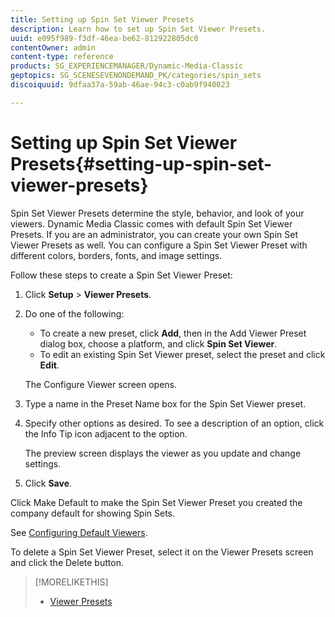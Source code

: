 ```yaml
---
title: Setting up Spin Set Viewer Presets
description: Learn how to set up Spin Set Viewer Presets.
uuid: e095f989-f3df-46ea-be62-812922805dc0
contentOwner: admin
content-type: reference
products: SG_EXPERIENCEMANAGER/Dynamic-Media-Classic
geptopics: SG_SCENESEVENONDEMAND_PK/categories/spin_sets
discoiquuid: 9dfaa37a-59ab-46ae-94c3-c0ab9f940023

---
```


# Setting up Spin Set Viewer Presets{#setting-up-spin-set-viewer-presets}

Spin Set Viewer Presets determine the style, behavior, and look of your viewers. Dynamic Media Classic comes with default Spin Set Viewer Presets. If you are an administrator, you can create your own Spin Set Viewer Presets as well. You can configure a Spin Set Viewer Preset with different colors, borders, fonts, and image settings.

Follow these steps to create a Spin Set Viewer Preset:

1. Click **Setup** > **Viewer Presets**.
1. Do one of the following:

    * To create a new preset, click **Add**, then in the Add Viewer Preset dialog box, choose a platform, and click **Spin Set Viewer**.
    * To edit an existing Spin Set Viewer preset, select the preset and click **Edit**.

   The Configure Viewer screen opens.

1. Type a name in the Preset Name box for the Spin Set Viewer preset.
1. Specify other options as desired. To see a description of an option, click the Info Tip icon adjacent to the option.

   The preview screen displays the viewer as you update and change settings.

1. Click **Save**.

Click Make Default to make the Spin Set Viewer Preset you created the company default for showing Spin Sets.

See [Configuring Default Viewers](application-setup.md#configuring_default_viewers).

To delete a Spin Set Viewer Preset, select it on the Viewer Presets screen and click the Delete button.

>[!MORELIKETHIS]
>
>* [Viewer Presets](application-setup.md#viewer_presets)
